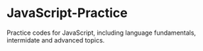 # JavaScript-Practice
Practice codes for JavaScript, including language fundamentals, intermidate and advanced topics.
